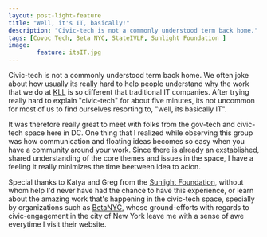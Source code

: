 ```yaml
---
layout: post-light-feature
title: "Well, it's IT, basically!"
description: "Civic-tech is not a commonly understood term back home." 
tags: [Covoc Tech, Beta NYC, StateIVLP, Sunlight Foundation ]
image: 
        feature: itsIT.jpg
---
```


Civic-tech is not a commonly understood term back home. We often joke about how usually its really hard to help people understand why the work that we do at [KLL](www.kathmandulivinglabs.org) is so different that traditional IT companies. After trying really hard to explain "civic-tech" for about five minutes, its not uncommon for most of us to find ourselves resorting to, "well, its basically IT".

It was therefore really great to meet with folks from the gov-tech and civic-tech space here in DC. One thing that I realized while observing this group was how communication and floating ideas becomes so easy when you have a community around your work. Since there is already an exstablished, shared understanding of the core themes and issues in the space, I have a feeling it really minimizes the time beetween idea to acion. 

Special thanks to Katya and Greg from the [Sunlight Foundation](sunlightfoundation.com), without whom help I'd never have had the chance to have this experience, or learn about the amazing work that's happening in the civic-tech space, specially by organizations such as [BetaNYC](https://beta.nyc/about/), whose ground-efforts with regards to civic-engagement in the city of New York leave me with a sense of awe everytime I visit their website. 





